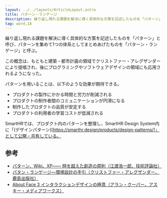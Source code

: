 ```yaml
---
layout: ../../layouts/ArticleLayout.astro
title: パターン・ランゲージ
description: 繰り返し現れる課題を解決に導く具体的な方策を記述したものを「パターン」と呼び、パターンを集めて1つの体系としてまとめあげたものを「パターン・ランゲージ」と呼ぶ。
tag: word,IA
---
```


繰り返し現れる課題を解決に導く具体的な方策を記述したものを「パターン」と呼び、パターンを集めて1つの体系としてまとめあげたものを「パターン・ランゲージ」と呼ぶ。

この概念は、もともと建築・都市計画の領域でクリストファー・アレグザンダーにより提唱され、後にプログラミングやソフトウェアデザインの領域にも応用されるようになった。

パターンを用いることは、以下のような効果が期待できる。

- プロダクトの製作にかかる時間と労力が削減される
- プロダクトの制作者間のコミュニケーションが円滑になる
- 制作したプロダクトの品質が安定する
- プロダクトの利用者の学習コストが低減される

SmartHRでは、プロダクト内のパターンを整理し、SmartHR Design System内に「(デザインパターン)[https://smarthr.design/products/design-patterns/]」として公開・共有している。

## 参考

- [パターン、Wiki、XP―― 時を超えた創造の原則（江渡浩一郎、技術評論社）](https://gihyo.jp/book/2009/978-4-7741-3897-8)
- [パタン・ランゲージ―環境設計の手引（クリストファー・アレグザンダー、鹿島出版社）](https://kajima-publishing.co.jp/books/community-development/qajola0arj/)
- [About Face 3 インタラクションデザインの極意（アラン・クーパー、アスキー・メディアワークス）](https://www.amazon.co.jp/dp/4048672452)